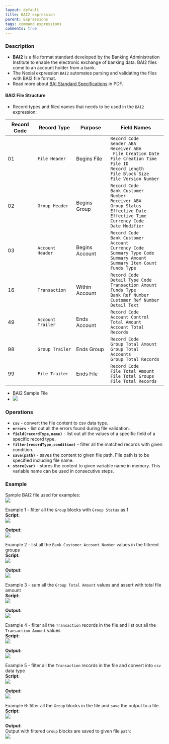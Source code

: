 ```yaml
---
layout: default
title: BAI2 expression
parent: Expressions
tags: command expressions
comments: true
---
```


### Description

- **BAI2**  is  a  file  format  standard  developed  by  the  Banking  Administration  Institute to  enable  the 
  electronic  exchange  of  banking  data. BAI2 files come to an account holder from a bank.
- The Nexial expression `BAI2` automates parsing and validating the files with BAI2 file format.
- Read more about [BAI Standard Specifications](https://www.bai.org/docs/default-source/libraries/site-general-downloads/cash_management_2005.pdf) in PDF. 

#### BAI2 File Structure
- Record types and filed names that needs to be used in the `BAI2` expression:

| Record Code | Record Type | Purpose | Field Names |
| --- | --- | --- | --- |
| 01  | `File Header` | Begins File | `Record Code`<br/>`Sender ABA`<br/>`Receiver ABA`<br/>` File Creation Date`<br/>`File Creation Time`<br/>`File ID`<br/>`Record Length`<br/>`File Block Size`<br/>`File Version Number`|
| 02  | `Group Header` | Begins Group |`Record Code`<br/>`Bank Customer Number`<br/>`Receiver ABA`<br/>`Group Status`<br/>`Effective Date`<br/>`Effective Time`<br/>`Currency Code`<br/>`Date Modifier`|
| 03  | `Account Header` | Begins Account | `Record Code`<br/>`Bank Customer Account`<br/>`Currency Code`<br/>`Summary Type Code`<br/>`Summary Amount`<br/>`Summary Item Count`<br/>`Funds Type`|
| 16  | `Transaction` | Within Account | `Record Code`<br/>`Detail Type Code`<br/>`Transaction Amount`<br/>`Funds Type`<br/>`Bank Ref Number`<br/>`Customer Ref Number`<br/>`Detail Text` |
| 49  | `Account Trailer` | Ends Account | `Record Code`<br/>`Account Control Total Amount`<br/>`Account Total Records`|
| 98  | `Group Trailer` | Ends Group | `Record Code`<br/>`Group Total Amount`<br/>`Group Total Accounts`<br/>`Group Total Records`|
| 99  | `File Trailer` | Ends File | `Record Code`<br/>`File Total Amount`<br/>`File Total Groups`<br/>`File Total Records`|

- BAI2 Sample File<br/>
- ![](image/BAI2_01.png)


### Operations

- **`csv`** - convert the file content to csv data type.
- **`errors`** - list out all the errors found during file validation.
- **`field(recordType,name)`** - list out all the values of a specific field of a specific record type.
- **`filter(recordType,condition)`** - filter all the matched records with given condition.
- **`save(path)`** - saves the content to given file path. File path is to be specified including file name.  
- **`store(var)`** - stores the content to given variable name in memory. This variable name can be used in consecutive steps. 

### Example

Sample BAI2 file used for examples:<br/>
![](image/BAI2_01.png) 

Example 1 - filter all the `Group` blocks with `Group Status` as 1<br/>
**Script:**<br/>
![](image/BAI2_02.png)

**Output:**<br/>
![](image/BAI2_03.png)

Example 2 - list all the `Bank Customer Account Number` values in the filtered groups<br/>
**Script:**<br/>
![](image/BAI2_04.png)

**Output:**<br/>
![](image/BAI2_05.png)

Example 3 - sum all the `Group Total Amount` values and assert with total file amount <br/>
**Script:**<br/>
![](image/BAI2_06.png)

**Output:**<br/>
![](image/BAI2_07.png)

Example 4 - filter all the `Transaction` records in the file and list out all the `Transaction Amount` values<br/>
**Script:**<br/>
![](image/BAI2_08.png)

**Output:**<br/>
![](image/BAI2_09.png)

Example 5 - filter all the `Transaction` records in the file and convert into `csv` data type<br/>
**Script:**<br/>
![](image/BAI2_10.png)

**Output:**<br/>
![](image/BAI2_11.png)

Example 6: filter all the `Group` blocks in the file and `save` the output to a file.<br/>
**Script:**<br/>
![](image/BAI2_12.png)

**Output:**<br/>
Output with filtered `Group` blocks are saved to given file `path`:<br/>
![](image/BAI2_13.png)